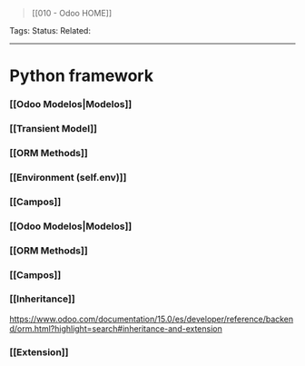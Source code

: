 > [[010 - Odoo HOME]]

Tags: 
Status: 
Related: 

___

# Python framework

### [[Odoo Modelos|Modelos]]
### [[Transient Model]]
### [[ORM Methods]]
### [[Environment (self.env)]]
### [[Campos]]
### [[Odoo Modelos|Modelos]]
### [[ORM Methods]]
### [[Campos]]

### [[Inheritance]]
https://www.odoo.com/documentation/15.0/es/developer/reference/backend/orm.html?highlight=search#inheritance-and-extension
### [[Extension]]